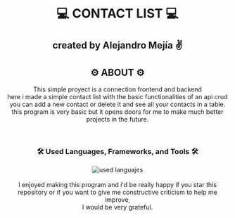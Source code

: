 <div align="center">
  <h1>💻 CONTACT LIST 💻</h1>
  <h2>created by Alejandro Mejía ✌️</h2>
</div>

<div align="center">
  <h2>⚙️ ABOUT ⚙️</h2>
  <p>This simple proyect is a connection frontend and backend<br>
  here i made a simple contact list with the basic functionalities of an api crud<br>
  you can add a new contact or delete it and see all your contacts in a table.<br>
  this program is very basic but it opens doors for me to make much better projects in the future.</p>
</div>
<br>
<div align="center">
  <h3> 🛠️ <strong> Used Languages, Frameworks, and Tools </strong> 🛠️</h3>
  <img src="https://skillicons.dev/icons?i=python,mysql,fastapi,git,github,html,css,js" alt="used languajes"/>
</div>
<br>
<div align="center">
  I enjoyed making this program and i'd be really happy if you star this<br>
  repository or if you want to give me constructive criticism to help me improve, <br>
  I would be very grateful.<br>
</div>

